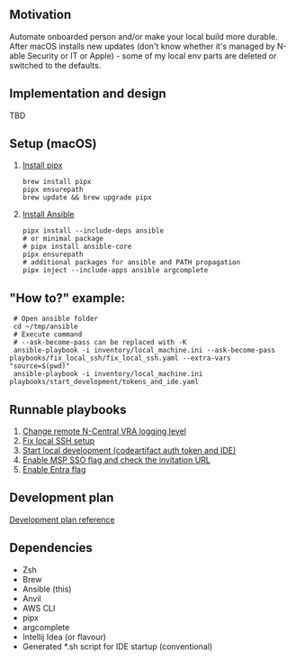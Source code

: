 ## Motivation

Automate onboarded person and/or make your local build more durable.
After macOS installs new updates (don't know whether it's managed by N-able Security or IT or Apple) - some of my local
env parts are deleted or switched
to the defaults.

## Implementation and design

TBD

## Setup (macOS)

1. [Install pipx](https://pypa.github.io/pipx/installation/)
   ```shell
   brew install pipx
   pipx ensurepath
   brew update && brew upgrade pipx
   ```
2. [Install Ansible](https://docs.ansible.com/ansible/latest/installation_guide/intro_installation.html#selecting-an-ansible-package-and-version-to-install)
   ```shell
   pipx install --include-deps ansible
   # or minimal package
   # pipx install ansible-core
   pipx ensurepath
   # additional packages for ansible and PATH propagation
   pipx inject --include-apps ansible argcomplete	
   ```

## "How to?" example:

   ```shell
    # Open ansible folder
	cd ~/tmp/ansible
	# Execute command
	# --ask-become-pass can be replaced with -K
	ansible-playbook -i inventory/local_machine.ini --ask-become-pass playbooks/fix_local_ssh/fix_local_ssh.yaml --extra-vars "source=$(pwd)"
	ansible-playbook -i inventory/local_machine.ini playbooks/start_development/tokens_and_ide.yaml
   ```

## Runnable playbooks

1. [Change remote N-Central VRA logging level](playbooks/change_remote_logging_level/readme.md)
2. [Fix local SSH setup](playbooks/fix_local_ssh/readme.md)
3. [Start local development (codeartifact auth token and IDE)](playbooks/start_development/readme.md)
3. [Enable MSP SSO flag and check the invitation URL](playbooks/enable_msp_sso_flag/readme.md)
3. [Enable Entra flag](playbooks/enable_msp_sso_flag/readme.md)

## Development plan

[Development plan reference](markdown/development_plan.md)

## Dependencies

- Zsh
- Brew
- Ansible (this)
- Anvil
- AWS CLI
- pipx
- argcomplete
- Intellij Idea (or flavour)
- Generated *.sh script for IDE startup (conventional)